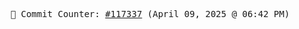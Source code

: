 <p align="center">
    <samp>
        📮 Commit Counter: <a href="https://github.com/Javascript-void0/Javascript-void0/commits/main">#117337</a> (April 09, 2025 @ 06:42 PM)
    </samp>
</p>